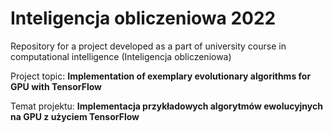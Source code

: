 # Inteligencja obliczeniowa 2022

Repository for a project developed as a part of university course in computational intelligence (Inteligencja obliczeniowa)


Project topic: **Implementation of exemplary evolutionary algorithms for GPU with TensorFlow**

Temat projektu: **Implementacja przykładowych algorytmów ewolucyjnych na GPU z użyciem TensorFlow**
